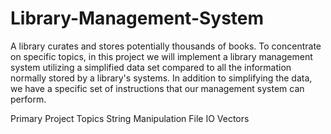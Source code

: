 # Library-Management-System

A library curates and stores potentially thousands of books. To concentrate on specific topics, in this project we will implement a library management system utilizing a simplified data set compared to all the information normally stored by a library's systems. In addition to simplifying the data, we have a specific set of instructions that our management system can perform.

Primary Project Topics
String Manipulation
File IO
Vectors

